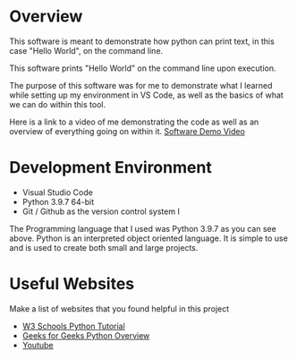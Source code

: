 # Overview

This software is meant to demonstrate how python can print text, in this case "Hello World", on the command line.

This software prints "Hello World" on the command line upon execution.

The purpose of this software was for me to demonstrate what I learned while setting up my environment in VS Code, as well as the basics of what we can do within this tool.


Here is a link to a video of me demonstrating the code as well as an overview of everything going on within it.
[Software Demo Video](http://youtube.link.goes.here)

# Development Environment

* Visual Studio Code 
* Python 3.9.7 64-bit
* Git / Github as the version control system
I

The Programming language that I used was Python 3.9.7 as you can see above. Python is an interpreted object oriented language. It is simple to use and is used to create both small and large projects. 

# Useful Websites

Make a list of websites that you found helpful in this project
* [W3 Schools Python Tutorial](https://www.w3schools.com/python/)
* [Geeks for Geeks Python Overview](https://www.geeksforgeeks.org/python-programming-language/)
* [Youtube](https://www.youtube.com/)